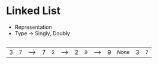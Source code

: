 # Linked List

<!-- 3 -> 7 => 2 - 9 -->
* Representation
* Type -> Singly, Doubly

<div style="display:flex;">
  <div>
    <table>
      <tr>
        <td>
          3
        </td>
        <td>
          <sup>
           7
          </sup>
        </td>
      </tr>
    </table>
  </div>
  <div>
    <table>
      <tr>
        <td>
          -->
        </td>
      </tr>
    </table>
  </div>
  <div>
    <table>
      <tr>
        <td>
          7
        </td>
        <td>
          <sup>
           2
          </sup>
        </td>
      </tr>
    </table>
  </div>
  <div>
    <table>
      <tr>
        <td>
          -->
        </td>
      </tr>
    </table>
  </div>
  <div>
    <table>
      <tr>
        <td>
          2
        </td>
        <td>
          <sup>
           9
          </sup>
        </td>
      </tr>
    </table>
  </div>
  <div>
    <table>
      <tr>
        <td>
          -->
        </td>
      </tr>
    </table>
  </div>
  <div>
    <table>
      <tr>
        <td>
          9
        </td>
        <td>
          <sup>
           None
          </sup>
        </td>
      </tr>
    </table>
  </div>
</dv>

<div>
  <div>
    <table>
      <tr>
        <td>
          3
        </td>
        <td>
          <sup>
           7
          </sup>
        </td>
      </tr>
    </table>
  </div>
</div>